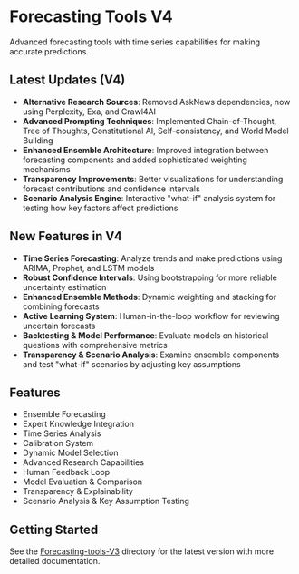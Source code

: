 # Forecasting Tools V4

Advanced forecasting tools with time series capabilities for making accurate predictions.

## Latest Updates (V4)

- **Alternative Research Sources**: Removed AskNews dependencies, now using Perplexity, Exa, and Crawl4AI
- **Advanced Prompting Techniques**: Implemented Chain-of-Thought, Tree of Thoughts, Constitutional AI, Self-consistency, and World Model Building
- **Enhanced Ensemble Architecture**: Improved integration between forecasting components and added sophisticated weighting mechanisms
- **Transparency Improvements**: Better visualizations for understanding forecast contributions and confidence intervals
- **Scenario Analysis Engine**: Interactive "what-if" analysis system for testing how key factors affect predictions

## New Features in V4

- **Time Series Forecasting**: Analyze trends and make predictions using ARIMA, Prophet, and LSTM models
- **Robust Confidence Intervals**: Using bootstrapping for more reliable uncertainty estimation
- **Enhanced Ensemble Methods**: Dynamic weighting and stacking for combining forecasts
- **Active Learning System**: Human-in-the-loop workflow for reviewing uncertain forecasts
- **Backtesting & Model Performance**: Evaluate models on historical questions with comprehensive metrics
- **Transparency & Scenario Analysis**: Examine ensemble components and test "what-if" scenarios by adjusting key assumptions

## Features

- Ensemble Forecasting
- Expert Knowledge Integration
- Time Series Analysis
- Calibration System
- Dynamic Model Selection
- Advanced Research Capabilities
- Human Feedback Loop
- Model Evaluation & Comparison
- Transparency & Explainability 
- Scenario Analysis & Key Assumption Testing

## Getting Started

See the [Forecasting-tools-V3](./Forcasting-tools-V3/) directory for the latest version with more detailed documentation. 
